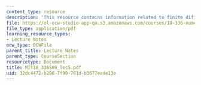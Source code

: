 ```yaml
---
content_type: resource
description: 'This resource contains information related to finite difference approximation. '
file: https://ol-ocw-studio-app-qa.s3.amazonaws.com/courses/18-336-numerical-methods-for-partial-differential-equations-spring-2009/32dc4472b2967f90761db3677eade13e_MIT18_336S09_lec5.pdf
file_type: application/pdf
learning_resource_types:
- Lecture Notes
ocw_type: OCWFile
parent_title: Lecture Notes
parent_type: CourseSection
resourcetype: Document
title: MIT18_336S09_lec5.pdf
uid: 32dc4472-b296-7f90-761d-b3677eade13e
---
```

